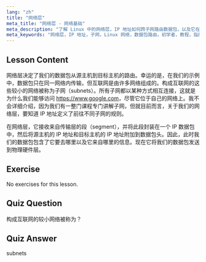 ```yaml
---
lang: "zh"
title: "网络层"
meta_title: "网络层 - 网络基础"
meta_description: "了解 Linux 中的网络层，IP 地址如何跨子网路由数据包，以及它在数据传输中的作用。开始您的 Linux 网络之旅！"
meta_keywords: "网络层，IP 地址，子网，Linux 网络，数据包路由，初学者，教程，指南"
---
```


## Lesson Content

网络层决定了我们的数据包从源主机到目标主机的路由。幸运的是，在我们的示例中，数据包只在同一网络内传输，但互联网是由许多网络组成的。构成互联网的这些较小的网络被称为子网（subnets）。所有子网都以某种方式相互连接，这就是为什么我们能够访问 <https://www.google.com>，尽管它位于自己的网络上。我不会详细介绍，因为我们有一整门课程专门讲解子网，但就目前而言，关于我们的网络层，要知道 IP 地址定义了前往不同子网的规则。

在网络层，它接收来自传输层的段（segment），并将此段封装在一个 IP 数据包中，然后将源主机的 IP 地址和目标主机的 IP 地址附加到数据包头。因此，此时我们的数据包包含了它要去哪里以及它来自哪里的信息。现在它将我们的数据包发送到物理硬件层。

## Exercise

No exercises for this lesson.

## Quiz Question

构成互联网的较小网络被称为？

## Quiz Answer

subnets
